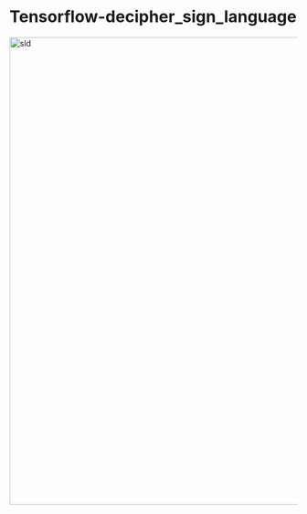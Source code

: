 # Tensorflow-decipher_sign_language

<img width="819" alt="sld" src="https://user-images.githubusercontent.com/41841164/49620979-90518280-f9c3-11e8-8037-a55063182cf1.png">
